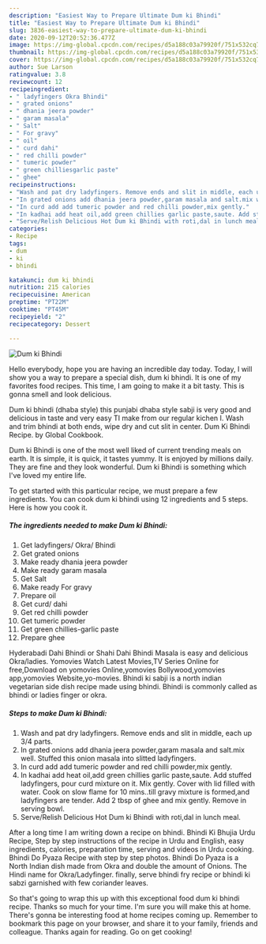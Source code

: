 ```yaml
---
description: "Easiest Way to Prepare Ultimate Dum ki Bhindi"
title: "Easiest Way to Prepare Ultimate Dum ki Bhindi"
slug: 3836-easiest-way-to-prepare-ultimate-dum-ki-bhindi
date: 2020-09-12T20:52:36.477Z
image: https://img-global.cpcdn.com/recipes/d5a188c03a79920f/751x532cq70/dum-ki-bhindi-recipe-main-photo.jpg
thumbnail: https://img-global.cpcdn.com/recipes/d5a188c03a79920f/751x532cq70/dum-ki-bhindi-recipe-main-photo.jpg
cover: https://img-global.cpcdn.com/recipes/d5a188c03a79920f/751x532cq70/dum-ki-bhindi-recipe-main-photo.jpg
author: Sue Larson
ratingvalue: 3.8
reviewcount: 12
recipeingredient:
- " ladyfingers Okra Bhindi"
- " grated onions"
- " dhania jeera powder"
- " garam masala"
- " Salt"
- " For gravy"
- " oil"
- " curd dahi"
- " red chilli powder"
- " tumeric powder"
- " green chilliesgarlic paste"
- " ghee"
recipeinstructions:
- "Wash and pat dry ladyfingers. Remove ends and slit in middle, each up 3/4 parts."
- "In grated onions add dhania jeera powder,garam masala and salt.mix well. Stuffed this onion masala into slitted ladyfingers."
- "In curd add add tumeric powder and red chilli powder,mix gently."
- "In kadhai add heat oil,add green chillies garlic paste,saute. Add stuffed ladyfingers, pour curd mixture on it. Mix gently. Cover with lid filled with water. Cook on slow flame for 10 mins..till gravy mixture is formed,and ladyfingers are tender. Add 2 tbsp of ghee and mix gently. Remove in serving bowl."
- "Serve/Relish Delicious Hot Dum ki Bhindi with roti,dal in lunch meal."
categories:
- Recipe
tags:
- dum
- ki
- bhindi

katakunci: dum ki bhindi 
nutrition: 215 calories
recipecuisine: American
preptime: "PT22M"
cooktime: "PT45M"
recipeyield: "2"
recipecategory: Dessert

---
```



![Dum ki Bhindi](https://img-global.cpcdn.com/recipes/d5a188c03a79920f/751x532cq70/dum-ki-bhindi-recipe-main-photo.jpg)

Hello everybody, hope you are having an incredible day today. Today, I will show you a way to prepare a special dish, dum ki bhindi. It is one of my favorites food recipes. This time, I am going to make it a bit tasty. This is gonna smell and look delicious.

Dum ki bhindi (dhaba style) this punjabi dhaba style sabji is very good and delicious in taste and very easy TI make from our regular kichen I. Wash and trim bhindi at both ends, wipe dry and cut slit in center. Dum Ki Bhindi Recipe. by Global Cookbook.

Dum ki Bhindi is one of the most well liked of current trending meals on earth. It is simple, it is quick, it tastes yummy. It is enjoyed by millions daily. They are fine and they look wonderful. Dum ki Bhindi is something which I've loved my entire life.


To get started with this particular recipe, we must prepare a few ingredients. You can cook dum ki bhindi using 12 ingredients and 5 steps. Here is how you cook it.

<!--inarticleads1-->

##### The ingredients needed to make Dum ki Bhindi:

1. Get  ladyfingers/ Okra/ Bhindi
1. Get  grated onions
1. Make ready  dhania jeera powder
1. Make ready  garam masala
1. Get  Salt
1. Make ready  For gravy
1. Prepare  oil
1. Get  curd/ dahi
1. Get  red chilli powder
1. Get  tumeric powder
1. Get  green chillies-garlic paste
1. Prepare  ghee


Hyderabadi Dahi Bhindi or Shahi Dahi Bhindi Masala is easy and delicious Okra/ladies. Yomovies Watch Latest Movies,TV Series Online for free,Download on yomovies Online,yomovies Bollywood,yomovies app,yomovies Website,yo-movies. Bhindi ki sabji is a north indian vegetarian side dish recipe made using bhindi. Bhindi is commonly called as bhindi or ladies finger or okra. 

<!--inarticleads2-->

##### Steps to make Dum ki Bhindi:

1. Wash and pat dry ladyfingers. Remove ends and slit in middle, each up 3/4 parts.
1. In grated onions add dhania jeera powder,garam masala and salt.mix well. Stuffed this onion masala into slitted ladyfingers.
1. In curd add add tumeric powder and red chilli powder,mix gently.
1. In kadhai add heat oil,add green chillies garlic paste,saute. Add stuffed ladyfingers, pour curd mixture on it. Mix gently. Cover with lid filled with water. Cook on slow flame for 10 mins..till gravy mixture is formed,and ladyfingers are tender. Add 2 tbsp of ghee and mix gently. Remove in serving bowl.
1. Serve/Relish Delicious Hot Dum ki Bhindi with roti,dal in lunch meal.


After a long time I am writing down a recipe on bhindi. Bhindi Ki Bhujia Urdu Recipe, Step by step instructions of the recipe in Urdu and English, easy ingredients, calories, preparation time, serving and videos in Urdu cooking. Bhindi Do Pyaza Recipe with step by step photos. Bhindi Do Pyaza is a North Indian dish made from Okra and double the amount of Onions. The Hindi name for Okra/Ladyfinger. finally, serve bhindi fry recipe or bhindi ki sabzi garnished with few coriander leaves. 

So that's going to wrap this up with this exceptional food dum ki bhindi recipe. Thanks so much for your time. I'm sure you will make this at home. There's gonna be interesting food at home recipes coming up. Remember to bookmark this page on your browser, and share it to your family, friends and colleague. Thanks again for reading. Go on get cooking!
